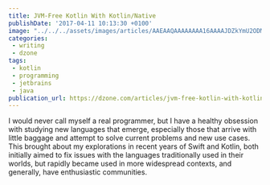 ```yaml
---
title: JVM-Free Kotlin With Kotlin/Native
publishDate: '2017-04-11 10:13:30 +0100'
image: "../../../assets/images/articles/AAEAAQAAAAAAAA16AAAAJDZkYmU2ODM0LWZiZWQtNDc5NS1hMTYxLWM3MTM2ZjBmODI5NQ.jpg"
categories:
 - writing
 - dzone
tags:
 - kotlin
 - programming
 - jetbrains
 - java
publication_url: https://dzone.com/articles/jvm-free-kotlin-with-kotlinnative
---
```


I would never call myself a real programmer, but I have a healthy obsession with studying new languages that emerge, especially those that arrive with little baggage and attempt to solve current problems and new use cases. This brought about my explorations in recent years of Swift and Kotlin, both initially aimed to fix issues with the languages traditionally used in their worlds, but rapidly became used in more widespread contexts, and generally, have enthusiastic communities.
